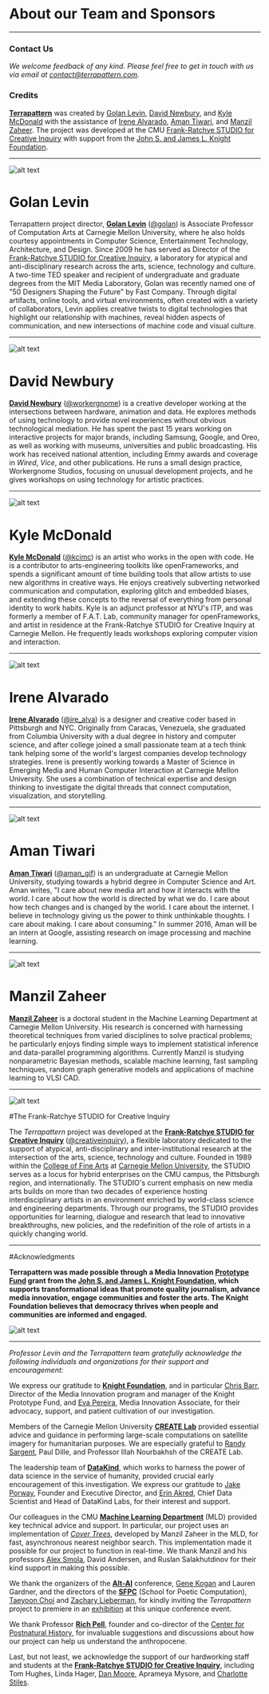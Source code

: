 # About our Team and Sponsors

--- 

### Contact Us

*We welcome feedback of any kind. Please feel free to get in touch with us via email at [contact@terrapattern.com](mailto:contact@terrapattern.com).*

### Credits

[**Terrapattern**](http://www.terrapattern.com/) was created by [Golan Levin](http://flong.com/), [David Newbury](http://www.workergnome.com/), and [Kyle McDonald](http://kylemcdonald.net/) with the assistance of [Irene Alvarado](http://www.irenealvarado.com/), [Aman Tiwari](http://amantiwari.com/), and [Manzil Zaheer](http://manzil.ml/). The project was developed at the CMU [Frank-Ratchye STUDIO for Creative Inquiry](http://studioforcreativeinquiry.org/) with support from the [John S. and James L. Knight Foundation](http://www.knightfoundation.org/).

---
![alt text](images/golan_levin.jpg)

# Golan Levin

Terrapattern project director, [**Golan Levin**](http://flong.com/) ([@golan](https://twitter.com/golan)) is Associate Professor of Computation Arts at Carnegie Mellon University, where he also holds courtesy appointments in Computer Science, Entertainment Technology, Architecture, and Design. Since 2009 he has served as Director of the [Frank-Ratchye STUDIO for Creative Inquiry](http://studioforcreativeinquiry.org), a laboratory for atypical and anti-disciplinary research across the arts, science, technology and culture. A two-time TED speaker and recipient of undergraduate and graduate degrees from the MIT Media Laboratory, Golan was recently named one of "50 Designers Shaping the Future" by Fast Company. Through digital artifacts, online tools, and virtual environments, often created with a variety of collaborators, Levin applies creative twists to digital technologies that highlight our relationship with machines, reveal hidden aspects of communication, and new intersections of machine code and visual culture.

---
![alt text](images/david_newbury.jpg)

# David Newbury

[**David Newbury**](http://www.workergnome.com/) ([@workergnome](https://twitter.com/workergnome)) is a creative developer working at the intersections between hardware, animation and data. He explores methods of using technology to provide novel experiences without obvious technological mediation. He has spent the past 15 years working on interactive projects for major brands, including Samsung, Google, and Oreo, as well as working with museums, universities and public broadcasting. His work has received national attention, including Emmy awards and coverage in *Wired*, *Vice*, and other publications. He runs a small design practice, Workergnome Studios, focusing on unusual development projects, and he gives workshops on using technology for artistic practices.

---
![alt text](images/kyle_mcdonald.jpg)

# Kyle McDonald

[**Kyle McDonald**](http://kylemcdonald.net/) ([@kcimc](https://twitter.com/kcimc)) is an artist who works in the open with code. He is a contributor to arts-engineering toolkits like openFrameworks, and spends a significant amount of time building tools that allow artists to use new algorithms in creative ways. He enjoys creatively subverting networked communication and computation, exploring glitch and embedded biases, and extending these concepts to the reversal of everything from personal identity to work habits. Kyle is an adjunct professor at NYU's ITP, and was formerly a member of F.A.T. Lab, community manager for openFrameworks, and artist in residence at the Frank-Ratchye STUDIO for Creative Inquiry at Carnegie Mellon. He frequently leads workshops exploring computer vision and interaction.

--- 
![alt text](images/irene_alvarado.jpg)

# Irene Alvarado

[**Irene Alvarado**](http://www.irenealvarado.com/) ([@ire_alva](https://twitter.com/ire_alva)) is a designer and creative coder based in Pittsburgh and NYC. Originally from Caracas, Venezuela, she graduated from Columbia University with a dual degree in history and computer science, and after college joined a small passionate team at a tech think tank helping some of the world's largest companies develop technology strategies. Irene is presently working towards a Master of Science in Emerging Media and Human Computer Interaction at Carnegie Mellon University. She uses a combination of technical expertise and design thinking to investigate the digital threads that connect computation, visualization, and storytelling.

---
![alt text](images/aman_tiwari.jpg)

# Aman Tiwari

[**Aman Tiwari**](http://amantiwari.com/) ([@aman_gif](https://twitter.com/aman_gif)) is an undergraduate at Carnegie Mellon University, studying towards a hybrid degree in Computer Science and Art. Aman writes, "I care about new media art and how it interacts with the world. I care about how the world is directed by what we do. I care about how tech changes and is changed by the world. I care about the internet. I believe in technology giving us the power to think unthinkable thoughts. I care about making. I care about consuming." In summer 2016, Aman will be an intern at Google, assisting research on image processing and machine learning. 

---
![alt text](images/manzil_zaheer.jpg)

# Manzil Zaheer 

[**Manzil Zaheer**](http://manzil.ml/) is a doctoral student in the Machine Learning Department at Carnegie Mellon University. His research is concerned with harnessing theoretical techniques from varied disciplines to solve practical problems; he particularly enjoys finding simple ways to implement statistical inference and data-parallel programming algorithms. Currently Manzil is studying nonparametric Bayesian methods, scalable machine learning, fast sampling techniques, random graph generative models and applications of machine learning to VLSI CAD.

---
![alt text](images/studio_for_creative_inquiry.png)

#The Frank-Ratchye STUDIO for Creative Inquiry

The *Terrapattern* project was developed at the [**Frank-Ratchye STUDIO for Creative Inquiry**](http://studioforcreativeinquiry.org/) ([@creativeinquiry](twitter.com/creativeinquiry)), a flexible laboratory dedicated to the support of atypical, anti-disciplinary and inter-institutional research at the intersection of the arts, science, technology and culture. Founded in 1989 within the [College of Fine Arts](http://www.cfa.cmu.edu/) at [Carnegie Mellon University](http://www.cmu.edu/), the STUDIO serves as a locus for hybrid enterprises on the CMU campus, the Pittsburgh region, and internationally. The STUDIO's current emphasis on new media arts builds on more than two decades of experience hosting interdisciplinary artists in an environment enriched by world-class science and engineering departments. Through our programs, the STUDIO provides opportunities for learning, dialogue and research that lead to innovative breakthroughs, new policies, and the redefinition of the role of artists in a quickly changing world.

--- 
#Acknowledgments 

**Terrapattern was made possible through a Media Innovation [Prototype Fund](http://www.knightfoundation.org/grants/201551228/) grant from the [John S. and James L. Knight Foundation](http://www.knightfoundation.org/), which supports transformational ideas that promote quality journalism, advance media innovation, engage communities and foster the arts. The Knight Foundation believes that democracy thrives when people and communities are informed and engaged.**

![alt text](images/knight-logo-blue.png)

---

*Professor Levin and the Terrapattern team gratefully acknowledge the following individuals and organizations for their support and encouragement:*

We express our gratitude to [**Knight Foundation**](http://www.knightfoundation.org/), and in particular [Chris Barr](http://www.knightfoundation.org/staff/chris-barr/), Director of the Media Innovation program and manager of the Knight Prototype Fund, and [Eva Pereira](http://www.knightfoundation.org/staff/eva-pereira/), Media Innovation Associate, for their advocacy, support, and patient cultivation of our investigation.

Members of the Carnegie Mellon University [**CREATE Lab**](http://cmucreatelab.org/) provided essential advice and guidance in performing large-scale computations on satellite imagery for humanitarian purposes. We are especially grateful to [Randy Sargent](http://www.ri.cmu.edu/person.html?type=newsmedia&person_id=2434), Paul Dille, and Professor Illah Nourbakhsh of the CREATE Lab. 

The leadership team of [**DataKind**](http://www.datakind.org/), which works to harness the power of data science in the service of humanity, provided crucial early encouragement of this investigation. We express our gratitude to [Jake Porway](http://www.datakind.org/our-team), Founder and Executive Director, and [Erin Akred](http://www.datakind.org/our-team), Chief Data Scientist and Head of DataKind Labs, for their interest and support. 

Our colleagues in the CMU [**Machine Learning Department**](http://www.ml.cmu.edu/) (MLD) provided key technical advice and support. In particular, our project uses an implementation of [*Cover Trees*](https://github.com/manzilzaheer/CoverTree), developed by Manzil Zaheer in the MLD, for fast, asynchronous nearest neighbor search. This implementation made it possible for our project to function in real-time. We thank Manzil and his professors [Alex Smola](http://alex.smola.org/), David Andersen, and Ruslan Salakhutdinov for their kind support in making this possible.

We thank the organizers of the [**Alt-AI**](http://alt-ai.net/) conference, [Gene Kogan](http://www.genekogan.com/) and Lauren Gardner, and the directors of the [**SFPC**](http://sfpc.io/) (School for Poetic Computation), [Taeyoon Choi](http://sfpc.io/people/taeyoon-choi/) and [Zachary Lieberman](http://sfpc.io/people/zach-lieberman/), for kindly inviting the *Terrapattern* project to premiere in an [exhibition](http://alt-ai.net/#exhibition) at this unique conference event. 

We thank Professor [**Rich Pell**](http://www.andrew.cmu.edu/user/rp3h/), founder and co-director of the [Center for Postnatural History](http://www.postnatural.org/), for invaluable suggestions and discussions about how our project can help us understand the anthropocene. 

Last, but not least, we acknowledge the support of our hardworking staff and students at the [**Frank-Ratchye STUDIO for Creative Inquiry**](studioforcreativeinquiry.org), including Tom Hughes, Linda Hager, [Dan Moore](makeitdoathing.com), Aprameya Mysore, and [Charlotte Stiles](http://charlottestiles.com/).